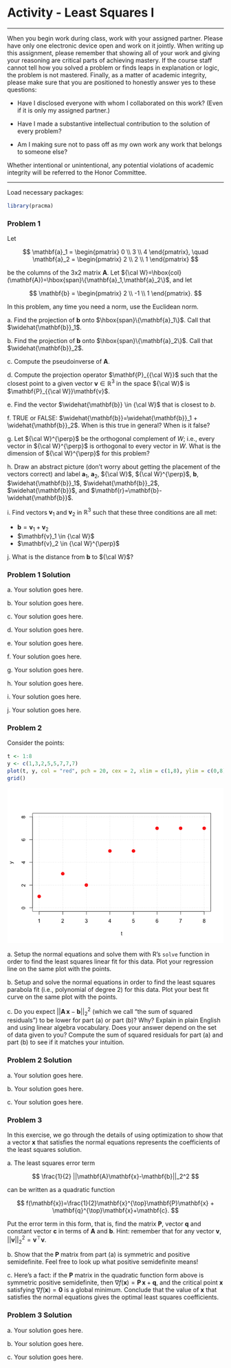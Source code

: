 Activity - Least Squares I
================

------------------------------------------------------------------------

When you begin work during class, work with your assigned partner.
Please have only one electronic device open and work on it jointly. When
writing up this assignment, please remember that showing all of your
work and giving your reasoning are critical parts of achieving mastery.
If the course staff cannot tell how you solved a problem or finds leaps
in explanation or logic, the problem is not mastered. Finally, as a
matter of academic integrity, please make sure that you are positioned
to honestly answer yes to these questions:

- Have I disclosed everyone with whom I collaborated on this work? (Even
  if it is only my assigned partner.)

- Have I made a substantive intellectual contribution to the solution of
  every problem?

- Am I making sure not to pass off as my own work any work that belongs
  to someone else?

Whether intentional or unintentional, any potential violations of
academic integrity will be referred to the Honor Committee.

------------------------------------------------------------------------

Load necessary packages:

``` r
library(pracma)
```

### Problem 1

Let

$$
\mathbf{a}_1 = \begin{pmatrix} 0 \\ 3 \\ 4 \end{pmatrix}, \quad \mathbf{a}_2 = \begin{pmatrix} 2 \\ 2 \\ 1 \end{pmatrix}
$$

be the columns of the 3x2 matrix $\mathbf{A}$. Let
${\cal W}=\hbox{col}(\mathbf{A})=\hbox{span}\{\mathbf{a}_1,\mathbf{a}_2\}$,
and let

$$
\mathbf{b} = \begin{pmatrix} 2 \\ -1 \\ 1 \end{pmatrix}.
$$

In this problem, any time you need a norm, use the Euclidean norm.

a\. Find the projection of $\mathbf{b}$ onto
$\hbox{span}\{\mathbf{a}_1\}$. Call that $\widehat{\mathbf{b}}_1$.

b\. Find the projection of $\mathbf{b}$ onto
$\hbox{span}\{\mathbf{a}_2\}$. Call that $\widehat{\mathbf{b}}_2$.

c\. Compute the pseudoinverse of $\mathbf{A}$.

d\. Compute the projection operator $\mathbf{P}_{{\cal W}}$ such that
the closest point to a given vector $\mathbf{v} \in \mathbb{R}^3$ in the
space ${\cal W}$ is $\mathbf{P}_{{\cal W}}\mathbf{v}$.

e\. Find the vector $\widehat{\mathbf{b}} \in {\cal W}$ that is closest
to $b$.

f\. TRUE or FALSE:
$\widehat{\mathbf{b}}=\widehat{\mathbf{b}}_1 + \widehat{\mathbf{b}}_2$.
When is this true in general? When is it false?

g\. Let ${\cal W}^{\perp}$ be the orthogonal complement of $W$; i.e.,
every vector in ${\cal W}^{\perp}$ is orthogonal to every vector in $W$.
What is the dimension of ${\cal W}^{\perp}$ for this problem?

h\. Draw an abstract picture (don’t worry about getting the placement of
the vectors correct) and label $\mathbf{a}_1$, $\mathbf{a}_2$,
${\cal W}$, ${\cal W}^{\perp}$, $\mathbf{b}$, $\widehat{\mathbf{b}}_1$,
$\widehat{\mathbf{b}}_2$, $\widehat{\mathbf{b}}$, and
$\mathbf{r}=\mathbf{b}-\widehat{\mathbf{b}}$.

i\. Find vectors $\mathbf{v}_1$ and $\mathbf{v}_2$ in $\mathbb{R}^3$
such that these three conditions are all met:

- $\mathbf{b}=\mathbf{v}_1+\mathbf{v}_2$
- $\mathbf{v}_1 \in {\cal W}$
- $\mathbf{v}_2 \in {\cal W}^{\perp}$

j\. What is the distance from $\mathbf{b}$ to ${\cal W}$?

### Problem 1 Solution

a\. Your solution goes here.

b\. Your solution goes here.

c\. Your solution goes here.

d\. Your solution goes here.

e\. Your solution goes here.

f\. Your solution goes here.

g\. Your solution goes here.

h\. Your solution goes here.

i\. Your solution goes here.

j\. Your solution goes here.

### Problem 2

Consider the points:

``` r
t <- 1:8
y <- c(1,3,2,5,5,7,7,7)
plot(t, y, col = "red", pch = 20, cex = 2, xlim = c(1,8), ylim = c(0,8))
grid()
```

![](Activity-Least-Squares-I_files/figure-gfm/unnamed-chunk-2-1.png)<!-- -->

a\. Setup the normal equations and solve them with R’s `solve` function
in order to find the least squares linear fit for this data. Plot your
regression line on the same plot with the points.

b\. Setup and solve the normal equations in order to find the least
squares parabola fit (i.e., polynomial of degree 2) for this data. Plot
your best fit curve on the same plot with the points.

c\. Do you expect $||\mathbf{A}\,\mathbf{x}-\mathbf{b}||_2^2$ (which we
call “the sum of squared residuals”) to be lower for part (a) or part
(b)? Why? Explain in plain English and using linear algebra vocabulary.
Does your answer depend on the set of data given to you? Compute the sum
of squared residuals for part (a) and part (b) to see if it matches your
intuition.

### Problem 2 Solution

a\. Your solution goes here.

b\. Your solution goes here.

c\. Your solution goes here.

### Problem 3

In this exercise, we go through the details of using optimization to
show that a vector $\mathbf{x}$ that satisfies the normal equations
represents the coefficients of the least squares solution.

a\. The least squares error term

$$
\frac{1}{2} ||\mathbf{A}\mathbf{x}-\mathbf{b}||_2^2
$$

can be written as a quadratic function

$$
f(\mathbf{x})=\frac{1}{2}\mathbf{x}^{\top}\mathbf{P}\mathbf{x} + \mathbf{q}^{\top}\mathbf{x}+\mathbf{c}.
$$

Put the error term in this form, that is, find the matrix $\mathbf{P}$,
vector $\mathbf{q}$ and constant vector $\mathbf{c}$ in terms of
$\mathbf{A}$ and $\mathbf{b}$. Hint: remember that for any vector
$\mathbf{v}$, $||\mathbf{v}||_2^2=\mathbf{v}^{\top}\mathbf{v}$.

b\. Show that the $\mathbf{P}$ matrix from part (a) is symmetric and
positive semidefinite. Feel free to look up what positive semidefinite
means!

c\. Here’s a fact: if the $\mathbf{P}$ matrix in the quadratic function
form above is symmetric positive semidefinite, then
$\nabla f(\mathbf{x})=\mathbf{P}\,\mathbf{x}+\mathbf{q}$, and the
critical point $\mathbf{x}$ satisfying
$\nabla f (\mathbf{x})=\mathbf{0}$ is a global minimum. Conclude that
the value of $\mathbf{x}$ that satisfies the normal equations gives the
optimal least squares coefficients.

### Problem 3 Solution

a\. Your solution goes here.

b\. Your solution goes here.

c\. Your solution goes here.
